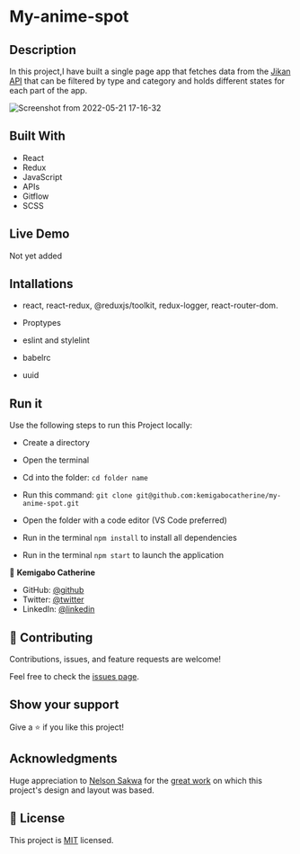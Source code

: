 # My-anime-spot

## Description

In this project,I have built a single page app that fetches data from the [Jikan API](https://jikan.moe/) that can be filtered by type and category and holds different states for each part of the app.

![Screenshot from 2022-05-21 17-16-32](https://user-images.githubusercontent.com/86133437/169655722-5c2cfe4b-fe45-4b88-918a-f332af974458.png)

## Built With

- React
- Redux
- JavaScript
- APIs
- Gitflow
- SCSS

## Live Demo

Not yet added

## Intallations

- react, react-redux, @reduxjs/toolkit, redux-logger, react-router-dom.

- Proptypes

- eslint and stylelint

- babelrc

- uuid

## Run it

Use the following steps to run this Project locally:

- Create a directory

- Open the terminal

- Cd into the folder:
`cd folder name`

- Run this command:
`git clone git@github.com:kemigabocatherine/my-anime-spot.git`

- Open the folder with a code editor (VS Code preferred)

- Run in the terminal `npm install` to install all dependencies

- Run in the terminal `npm start` to launch the application

👤 **Kemigabo Catherine**

- GitHub: [@github](https://github.com/kemigabocatherine)
- Twitter: [@twitter](https://twitter.com/home?lang=en)
- LinkedIn: [@linkedin](https://www.linkedin.com/in/kemigabocatherine/)

## 🤝 Contributing

Contributions, issues, and feature requests are welcome!

Feel free to check the [issues page](https://github.com/kemigabocatherine/my-anime-spot/issues).

## Show your support

Give a :star: if you like this project!

## Acknowledgments

Huge appreciation to [Nelson Sakwa](https://www.behance.net/sakwadesignstudio) for the [great work](https://www.behance.net/gallery/31579789/Ballhead-App-(Free-PSDs)) on which this project's design and layout was based.

## 📝 License

This project is [MIT](./LICENSE) licensed.
